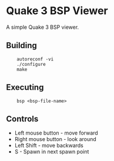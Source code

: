# Quake 3 BSP Viewer
A simple Quake 3 BSP viewer.

## Building
```
	autoreconf -vi
	./configure
	make
```

## Executing
```
	bsp <bsp-file-name>
```

## Controls
* Left mouse button 	- move forward
* Right mouse button 	- look around
* Left Shift 		- move backwards
* S 			- Spawn in next spawn point



